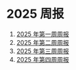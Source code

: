 # 2025 周报

1. [2025 年第一周周报](/weekly/2025/2025-week01.html)
2. [2025 年第二周周报](/weekly/2025/2025-week02.html)
3. [2025 年第三周周报](/weekly/2025/2025-week03.html)
4. [2025 年第四周周报](/weekly/2025/2025-week04.html)
